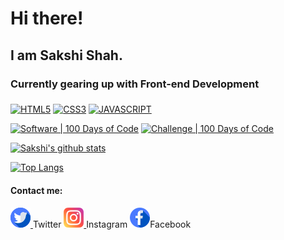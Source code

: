 # Hi there!
## I am Sakshi Shah.
### Currently gearing up with Front-end Development 

### 
[![HTML5](https://img.shields.io/badge/HTML5-COMPLETED-YELLOW.svg)](https://shields.io/)
[![CSS3](https://img.shields.io/badge/CSS3-COMPLETED-BLUE.svg)](https://shields.io/)
[![JAVASCRIPT](https://img.shields.io/badge/JAVASCRIPT-PROGRESSING-PINK.svg)](https://shields.io/)

[![Software | 100 Days of Code](https://www.software.com/badges/100-days-of-code)](https://www.software.com/100-days-of-code)
[![Challenge | 100 Days of Code](https://img.shields.io/static/v1?label=Challenge&labelColor=384357&message=100%20Days%20of%20Code&color=00b4ee&style=for-the-badge&link=https://www.100daysofcode.com)](https://www.100daysofcode.com)
<!---[![Generic badge](https://img.shields.io/badge/<SUBJECT>-<STATUS>-<COLOR>.svg)](https://shields.io/)
[![Generic badge](https://img.shields.io/badge/<SUBJECT>-<STATUS>-<COLOR>.svg)](https://shields.io/) --->

[![Sakshi's github stats](https://github-readme-stats.vercel.app/api?username=SakshiShah29)](https://github.com/SakshiShah29/github-readme-stats)

[![Top Langs](https://github-readme-stats.vercel.app/api/top-langs/?username=SakshiShah29&layout=compact)](https://github.com/SakshiShah29/github-readme-stats)

#### Contact me:
<p justify-content="center">
  <a href="https://twitter.com/Sakshi_Shah1929">
    <img src="https://github.com/SakshiShah29/sakshishah29/raw/master/twitter%20(1).png">
  </a>Twitter
  
  <a href="https://www.instagram.com/sakshiiishah___/?hl=en">
    <img src="https://github.com/SakshiShah29/sakshishah29/raw/master/instagram%20(3).png">
  </a>Instagram
  
  <a href="https://www.facebook.com/sakshi.sshah">
  <img src="https://github.com/SakshiShah29/sakshishah29/raw/master/facebook%20(1).png"></a>Facebook
<p>
  

<!---
Here are some ideas to get you started:

- 🔭 I’m currently working on Web Development
- 🌱 I’m currently learning Javascript
- 👯 I’m looking to collaborate on...
- 🤔 I’m looking for help with ...
- 💬 Ask me about 
- 📫 How to reach me: ...
- 😄 Pronouns:She/Her
- ⚡ Fun fact: ...
--->
